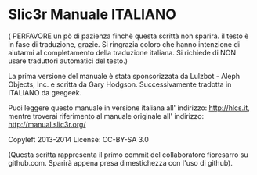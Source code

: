 # Slic3r Manuale ITALIANO

(
PERFAVORE un pò di pazienza finchè questa scrittà non sparirà. il testo è in fase di traduzione, grazie. Si ringrazia coloro che hanno intenzione di aiutarmi al completamento della traduzione italiana. Si richiede di NON usare traduttori automatici del testo.)

La prima versione del manuale è stata sponsorizzata da Lulzbot - Aleph Objects, Inc. e scritta da Gary Hodgson. Successivamente tradotta in 
ITALIANO da  geegeek.

Puoi leggere questo manuale in versione italiana all' indirizzo: http://hlcs.it, mentre troverai riferimento al manuale originale all' indirizzo: http://manual.slic3r.org/

Copyleft 2013-2014
License: CC-BY-SA 3.0

(Questa scritta rappresenta il primo commit del collaboratore fioresarro su github.com. Sparirà appena presa dimestichezza con l'uso di github).